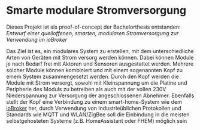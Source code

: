 # Smarte modulare Stromversorgung


Dieses Projekt ist als proof-of-concept der Bachelorthesis entstanden: <br> <i>Entwurf einer quelloffenen, smarten, modularen Stromversorgung zur Verwendung im ioBroker</i>

Das Ziel ist es, ein modulares System zu erstellen, mit dem unterschiedliche Arten von Geräten mit Strom versorg werden können. Dabei können Module je nach Bedarf frei mit Aktoren und Sensoren ausgestattet werden. Mehrere solcher Module können kombiniert und mit einem sogenannten Kopf zu einem System zusammengesetzt werden. Durch den Kopf werden die Module mit Strom versorgt, sowohl mit Kleinspannung um die Platine und Peripherie des Moduls zu betreiben als auch mit der vollen 230V Niederspannung zur Versorgung der angeschlossenen Abnehmer. Ebenfalls stellt der Kopf eine Verbindung zu einem smart-home-System wie dem [ioBroker](https://www.iobroker.net/?lang=de) her, durch Verwendung von Industrieüblichen Protokollen und Standards wie MQTT und WLAN/ZigBee soll die Einbindung in die meisten selbstgehosteten Systeme (z.B. HomeAssistant oder FHEM) möglich sein
